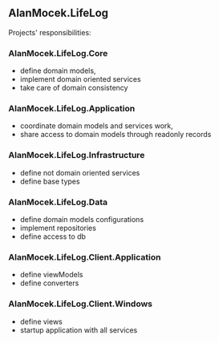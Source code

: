 ## AlanMocek.LifeLog

Projects' responsibilities:

### AlanMocek.LifeLog.Core
- define domain models,
- implement domain oriented services
- take care of domain consistency

### AlanMocek.LifeLog.Application
- coordinate domain models and services work,
- share access to domain models through readonly records

### AlanMocek.LifeLog.Infrastructure
- define not domain oriented services
- define base types

### AlanMocek.LifeLog.Data
- define domain models configurations
- implement repositories
- define access to db


### AlanMocek.LifeLog.Client.Application
- define viewModels
- define converters

### AlanMocek.LifeLog.Client.Windows
- define views
- startup application with all services
